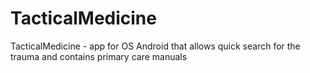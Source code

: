 # TacticalMedicine
TacticalMedicine - app for OS Android that allows quick search for the trauma and contains primary care manuals
